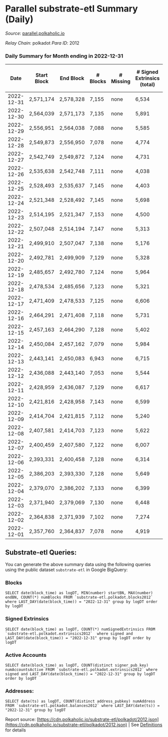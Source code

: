 # Parallel substrate-etl Summary (Daily)

_Source_: [parallel.polkaholic.io](https://parallel.polkaholic.io)

*Relay Chain*: polkadot
*Para ID*: 2012



### Daily Summary for Month ending in 2022-12-31


| Date | Start Block | End Block | # Blocks | # Missing | # Signed Extrinsics (total) | # Active Accounts | # Addresses with Balances | # Events | # Transfers | # XCM Transfers In | # XCM Transfers Out |
| ---- | ----------- | --------- | -------- | --------- | --------------------------- | ----------------- | ------------------------- | -------- | ----------- | ------------------ | ------------------- |
| 2022-12-31 | 2,571,174 | 2,578,328 | 7,155 | none  | 6,534 | 357 | 46,490 | 58,751 | 1,957 ($49,572.85) | 90 ($78,083.07) | 36 ($18,338.40) |
| 2022-12-30 | 2,564,039 | 2,571,173 | 7,135 | none  | 5,891 | 369 | 46,482 | 55,563 | 1,921 ($29,437.39) | 84 ($34,014.36) | 52 ($39,984.92) |
| 2022-12-29 | 2,556,951 | 2,564,038 | 7,088 | none  | 5,585 | 422 | 46,472 | 54,562 | 2,094 ($35,549.89) | 83 ($45,266.46) | 69 ($144,612.75) |
| 2022-12-28 | 2,549,873 | 2,556,950 | 7,078 | none  | 4,774 | 394 | 46,455 | 52,199 | 2,590 ($46,665.42) | 109 ($131,382.05) | 72 ($127,630.89) |
| 2022-12-27 | 2,542,749 | 2,549,872 | 7,124 | none  | 4,731 | 386 | 46,444 | 49,712 | 1,990 ($75,022.00) | 64 ($56,566.65) | 69 ($116,588.68) |
| 2022-12-26 | 2,535,638 | 2,542,748 | 7,111 | none  | 4,038 | 415 | 46,436 | 48,699 | 2,519 ($71,114.68) | 110 ($88,524.50) | 77 ($128,130.49) |
| 2022-12-25 | 2,528,493 | 2,535,637 | 7,145 | none  | 4,403 | 358 | 46,423 | 48,276 | 2,224 ($51,526.84) | 88 ($30,832.78) | 73 ($108,835.23) |
| 2022-12-24 | 2,521,348 | 2,528,492 | 7,145 | none  | 5,698 | 381 | 46,405 | 54,874 | 2,188 ($1,940,125.34) | 82 ($41,462.14) | 85 ($41,289.56) |
| 2022-12-23 | 2,514,195 | 2,521,347 | 7,153 | none  | 4,500 | 400 | 46,395 | 49,693 | 2,123 ($84,726.84) | 109 ($40,375.54) | 76 ($157,862.24) |
| 2022-12-22 | 2,507,048 | 2,514,194 | 7,147 | none  | 5,313 | 418 | 46,383 | 53,627 | 1,884 ($264,901.62) | 98 ($215,344.64) | 68 ($161,126.83) |
| 2022-12-21 | 2,499,910 | 2,507,047 | 7,138 | none  | 5,176 | 393 | 46,376 | 53,376 | 2,343 ($145,878.28) | 105 ($31,357.51) | 56 ($218,368.13) |
| 2022-12-20 | 2,492,781 | 2,499,909 | 7,129 | none  | 5,328 | 475 | 46,369 | 54,288 | 2,283 ($70,984.25) | 111 ($52,511.59) | 93 ($86,262.05) |
| 2022-12-19 | 2,485,657 | 2,492,780 | 7,124 | none  | 5,964 | 455 | 46,356 | 60,106 | 3,250 ($449,302.33) | 125 ($54,683.26) | 81 ($67,066.48) |
| 2022-12-18 | 2,478,534 | 2,485,656 | 7,123 | none  | 5,321 | 447 | 46,332 | 57,509 | 3,384 ($137,996.88) | 135 ($32,356.38) | 93 ($131,866.76) |
| 2022-12-17 | 2,471,409 | 2,478,533 | 7,125 | none  | 6,606 | 476 | 46,319 | 65,152 | 3,771 ($105,172.94) | 199 ($97,724.26) | 102 ($77,040.05) |
| 2022-12-16 | 2,464,291 | 2,471,408 | 7,118 | none  | 5,731 | 458 | 46,304 | 58,235 | 3,128 ($160,408.84) | 142 ($66,501.64) | 126 ($149,286.79) |
| 2022-12-15 | 2,457,163 | 2,464,290 | 7,128 | none  | 5,402 | 439 | 46,295 | 55,887 | 2,752 ($76,013.60) | 85 ($154,479.39) | 65 ($67,221.80) |
| 2022-12-14 | 2,450,084 | 2,457,162 | 7,079 | none  | 5,984 | 451 | 46,276 | 59,468 | 3,258 ($138,227.23) | 85 ($279,007.73) | 106 ($139,912.12) |
| 2022-12-13 | 2,443,141 | 2,450,083 | 6,943 | none  | 6,715 | 515 | 46,261 | 66,152 | 4,185 ($168,447.49) | 177 ($121,860.31) | 153 ($230,898.38) |
| 2022-12-12 | 2,436,088 | 2,443,140 | 7,053 | none  | 5,544 | 488 | 46,234 | 56,558 | 2,431 ($56,311.82) | 102 ($56,713.56) | 67 ($179,091.00) |
| 2022-12-11 | 2,428,959 | 2,436,087 | 7,129 | none  | 6,617 | 450 | 46,198 | 62,695 | 2,378 ($71,131.16) | 103 ($39,283.50) | 67 ($310,515.88) |
| 2022-12-10 | 2,421,816 | 2,428,958 | 7,143 | none  | 6,599 | 372 | 46,186 | 59,390 | 1,939 ($49,309.90) | 70 ($81,244.05) | 67 ($144,976.25) |
| 2022-12-09 | 2,414,704 | 2,421,815 | 7,112 | none  | 5,240 | 418 | 46,182 | 53,537 | 2,126 ($128,361.90) | 85 ($36,446.89) | 54 ($170,716.79) |
| 2022-12-08 | 2,407,581 | 2,414,703 | 7,123 | none  | 5,622 | 426 | 46,173 | 55,607 | 2,088 ($49,621.51) | 77 ($355,559.89) | 80 ($277,810.82) |
| 2022-12-07 | 2,400,459 | 2,407,580 | 7,122 | none  | 6,007 | 426 | 46,156 | 58,430 | 2,617 ($95,526.26) | 100 ($49,720.95) | 95 ($50,251.53) |
| 2022-12-06 | 2,393,331 | 2,400,458 | 7,128 | none  | 6,314 | 483 | 46,140 | 60,973 | 2,325 ($105,086.12) | 109 ($40,476.97) | 114 ($189,563.03) |
| 2022-12-05 | 2,386,203 | 2,393,330 | 7,128 | none  | 5,649 | 501 | 46,125 | 57,179 | 2,236 ($34,504.45) | 83 ($20,266.31) | 85 ($50,066.67) |
| 2022-12-04 | 2,379,070 | 2,386,202 | 7,133 | none  | 6,399 | 467 | 46,110 | 62,546 | 2,678 ($45,927.42) | 98 ($81,120.29) | 92 ($138,934.09) |
| 2022-12-03 | 2,371,940 | 2,379,069 | 7,130 | none  | 6,448 | 458 | 46,106 | 61,442 | 2,532 ($57,824.95) | 107 ($68,293.20) | 80 ($126,027.65) |
| 2022-12-02 | 2,364,838 | 2,371,939 | 7,102 | none  | 7,274 | 497 | 46,096 | 69,953 | 4,072 ($179,067.65) | 184 ($231,102.73) | 186 ($219,163.12) |
| 2022-12-01 | 2,357,760 | 2,364,837 | 7,078 | none  | 4,919 | 477 | 46,088 | 54,960 | 2,736 ($192,089.29) | 77 ($41,981.12) | 68 ($84,943.50) |

## Substrate-etl Queries:
You can generate the above summary data using the following queries using the public dataset `substrate-etl` in Google BigQuery:


### Blocks
```
SELECT date(block_time) as logDT, MIN(number) startBN, MAX(number) endBN, COUNT(*) numBlocks FROM `substrate-etl.polkadot.blocks2012`  where LAST_DAY(date(block_time)) = "2022-12-31" group by logDT order by logDT
```


### Signed Extrinsics
```
SELECT date(block_time) as logDT, COUNT(*) numSignedExtrinsics FROM `substrate-etl.polkadot.extrinsics2012`  where signed and LAST_DAY(date(block_time)) = "2022-12-31" group by logDT order by logDT
```


### Active Accounts
```
SELECT date(block_time) as logDT, COUNT(distinct signer_pub_key) numAccountsActive FROM `substrate-etl.polkadot.extrinsics2012` where signed and LAST_DAY(date(block_time)) = "2022-12-31" group by logDT order by logDT
```


### Addresses:
```
SELECT date(ts) as logDT, COUNT(distinct address_pubkey) numAddress FROM `substrate-etl.polkadot.balances2012` where LAST_DAY(date(ts)) = "2022-12-31" group by logDT
```



Report source: [https://cdn.polkaholic.io/substrate-etl/polkadot/2012.json](https://cdn.polkaholic.io/substrate-etl/polkadot/2012.json) | See [Definitions](/DEFINITIONS.md) for details
